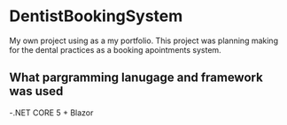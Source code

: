 # DentistBookingSystem
My own project using as a my portfolio.
This project was planning making for the dental practices as a booking apointments system. 

## What pargramming lanugage and framework was used
-.NET CORE 5 + Blazor
